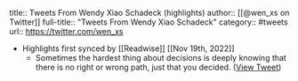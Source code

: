 title:: Tweets From Wendy Xiao Schadeck (highlights)
author:: [[@wen_xs on Twitter]]
full-title:: "Tweets From Wendy Xiao Schadeck"
category:: #tweets
url:: https://twitter.com/wen_xs

- Highlights first synced by [[Readwise]] [[Nov 19th, 2022]]
	- Sometimes the hardest thing about decisions is deeply knowing that there is no right or wrong path, just that you decided. ([View Tweet](https://twitter.com/wen_xs/status/1502308915668828161))